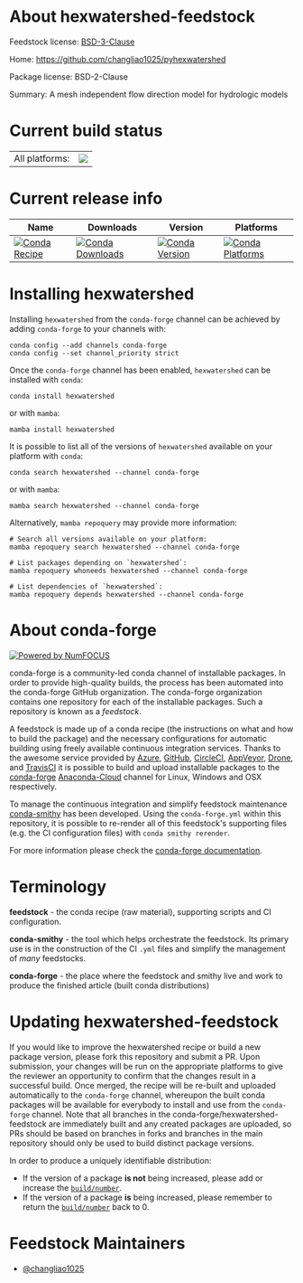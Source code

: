 About hexwatershed-feedstock
============================

Feedstock license: [BSD-3-Clause](https://github.com/conda-forge/hexwatershed-feedstock/blob/main/LICENSE.txt)

Home: https://github.com/changliao1025/pyhexwatershed

Package license: BSD-2-Clause

Summary: A mesh independent flow direction model for hydrologic models

Current build status
====================


<table><tr><td>All platforms:</td>
    <td>
      <a href="https://dev.azure.com/conda-forge/feedstock-builds/_build/latest?definitionId=16122&branchName=main">
        <img src="https://dev.azure.com/conda-forge/feedstock-builds/_apis/build/status/hexwatershed-feedstock?branchName=main">
      </a>
    </td>
  </tr>
</table>

Current release info
====================

| Name | Downloads | Version | Platforms |
| --- | --- | --- | --- |
| [![Conda Recipe](https://img.shields.io/badge/recipe-hexwatershed-green.svg)](https://anaconda.org/conda-forge/hexwatershed) | [![Conda Downloads](https://img.shields.io/conda/dn/conda-forge/hexwatershed.svg)](https://anaconda.org/conda-forge/hexwatershed) | [![Conda Version](https://img.shields.io/conda/vn/conda-forge/hexwatershed.svg)](https://anaconda.org/conda-forge/hexwatershed) | [![Conda Platforms](https://img.shields.io/conda/pn/conda-forge/hexwatershed.svg)](https://anaconda.org/conda-forge/hexwatershed) |

Installing hexwatershed
=======================

Installing `hexwatershed` from the `conda-forge` channel can be achieved by adding `conda-forge` to your channels with:

```
conda config --add channels conda-forge
conda config --set channel_priority strict
```

Once the `conda-forge` channel has been enabled, `hexwatershed` can be installed with `conda`:

```
conda install hexwatershed
```

or with `mamba`:

```
mamba install hexwatershed
```

It is possible to list all of the versions of `hexwatershed` available on your platform with `conda`:

```
conda search hexwatershed --channel conda-forge
```

or with `mamba`:

```
mamba search hexwatershed --channel conda-forge
```

Alternatively, `mamba repoquery` may provide more information:

```
# Search all versions available on your platform:
mamba repoquery search hexwatershed --channel conda-forge

# List packages depending on `hexwatershed`:
mamba repoquery whoneeds hexwatershed --channel conda-forge

# List dependencies of `hexwatershed`:
mamba repoquery depends hexwatershed --channel conda-forge
```


About conda-forge
=================

[![Powered by
NumFOCUS](https://img.shields.io/badge/powered%20by-NumFOCUS-orange.svg?style=flat&colorA=E1523D&colorB=007D8A)](https://numfocus.org)

conda-forge is a community-led conda channel of installable packages.
In order to provide high-quality builds, the process has been automated into the
conda-forge GitHub organization. The conda-forge organization contains one repository
for each of the installable packages. Such a repository is known as a *feedstock*.

A feedstock is made up of a conda recipe (the instructions on what and how to build
the package) and the necessary configurations for automatic building using freely
available continuous integration services. Thanks to the awesome service provided by
[Azure](https://azure.microsoft.com/en-us/services/devops/), [GitHub](https://github.com/),
[CircleCI](https://circleci.com/), [AppVeyor](https://www.appveyor.com/),
[Drone](https://cloud.drone.io/welcome), and [TravisCI](https://travis-ci.com/)
it is possible to build and upload installable packages to the
[conda-forge](https://anaconda.org/conda-forge) [Anaconda-Cloud](https://anaconda.org/)
channel for Linux, Windows and OSX respectively.

To manage the continuous integration and simplify feedstock maintenance
[conda-smithy](https://github.com/conda-forge/conda-smithy) has been developed.
Using the ``conda-forge.yml`` within this repository, it is possible to re-render all of
this feedstock's supporting files (e.g. the CI configuration files) with ``conda smithy rerender``.

For more information please check the [conda-forge documentation](https://conda-forge.org/docs/).

Terminology
===========

**feedstock** - the conda recipe (raw material), supporting scripts and CI configuration.

**conda-smithy** - the tool which helps orchestrate the feedstock.
                   Its primary use is in the construction of the CI ``.yml`` files
                   and simplify the management of *many* feedstocks.

**conda-forge** - the place where the feedstock and smithy live and work to
                  produce the finished article (built conda distributions)


Updating hexwatershed-feedstock
===============================

If you would like to improve the hexwatershed recipe or build a new
package version, please fork this repository and submit a PR. Upon submission,
your changes will be run on the appropriate platforms to give the reviewer an
opportunity to confirm that the changes result in a successful build. Once
merged, the recipe will be re-built and uploaded automatically to the
`conda-forge` channel, whereupon the built conda packages will be available for
everybody to install and use from the `conda-forge` channel.
Note that all branches in the conda-forge/hexwatershed-feedstock are
immediately built and any created packages are uploaded, so PRs should be based
on branches in forks and branches in the main repository should only be used to
build distinct package versions.

In order to produce a uniquely identifiable distribution:
 * If the version of a package **is not** being increased, please add or increase
   the [``build/number``](https://docs.conda.io/projects/conda-build/en/latest/resources/define-metadata.html#build-number-and-string).
 * If the version of a package **is** being increased, please remember to return
   the [``build/number``](https://docs.conda.io/projects/conda-build/en/latest/resources/define-metadata.html#build-number-and-string)
   back to 0.

Feedstock Maintainers
=====================

* [@changliao1025](https://github.com/changliao1025/)

